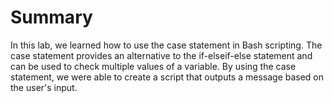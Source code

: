 # Summary

In this lab, we learned how to use the case statement in Bash scripting. The case statement provides an alternative to the if-elseif-else statement and can be used to check multiple values of a variable. By using the case statement, we were able to create a script that outputs a message based on the user's input.
